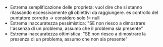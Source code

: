 - Estrema semplificazione delle proprietà: vuol dire che si stanno rilassando eccessivamente gli obiettivi da raggiungere. es controllo del puntatore corretto -> considero solo != null
- Estrema inaccuratezza pessimistica: "SE non riesco a dimostrare l'assenza di un problema, assumo che il problema sia presente"
- Estrema inaccuratezza ottimistica: "SE non riesco a dimostrare la presenza di un problema, assumo che non sia presente"